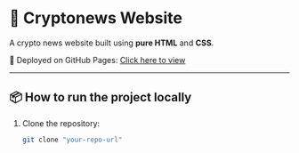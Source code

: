 # 📰 Cryptonews Website

A crypto news website built using **pure HTML** and **CSS**.

🚀 Deployed on GitHub Pages: [Click here to view](https://exemple.com)

---

## 📦 How to run the project locally

1. Clone the repository:
   ```bash
   git clone "your-repo-url"

